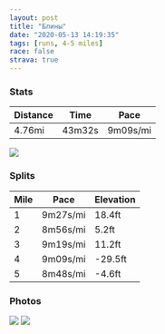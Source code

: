```yaml
---
layout: post
title: "Блины"
date: "2020-05-13 14:19:35"
tags: [runs, 4-5 miles]
race: false
strava: true
---
```


### Stats

| Distance | Time | Pace |
|----------|------|------|
|4.76mi|43m32s|9m09s/mi|

<img src='https://maps.googleapis.com/maps/api/staticmap?maptype=roadmap&path=enc:wawwFzgsbMFYn@cAHCRg@BOM?GEXk@BWV_@Vw@LIBQLQTs@XO\CXOd@?Z[AOQWASDGCGm@u@k@ScAw@I?AGe@ICQKQUCKKYKm@_@SSM[UWs@mAW[K[SKCEk@OIAKH]]a@gA_AWi@]}@@DECKwAoA[k@QSU]m@Mc@YEKDIGEB?@BCDECi@Fi@Qq@q@a@w@_@Eo@a@QYUUO[QOSKK@{BoAc@IOO?G_@WW_@QGIQBBEOGGEKOIC]BSAGMa@_@ISUO[MS@OWSB]GKUKW?ME[[OIU?]MUFQCQ]Ki@MYUSYKQOSe@W]IO_Ag@O?[MIOC_@MGWBQEQ?EAEOg@Uc@Bo@r@KBWCWMISESIQKKSg@o@ISFU?I[KE?CUIK]?WBWJY?Oc@i@?[CEi@M{@i@MQM]UaATq@~@yANMFQn@}@^u@DQLOZy@Ja@@g@\{@Hq@?MFS?MI[Ca@ES]a@[Sm@OWOk@SQMqBw@]Ug@UcAu@c@i@[}@U}AH{@Ji@L]HOZkAF{AAAMiAI_@m@iBe@i@SM}@We@Ei@]US[g@Y{@Wa@m@iBuAsAg@KQKi@K_@OQ?O@aA`@e@TKx@?VFXCNBNKjA?^Q~@A^MhAQn@Az@Hb@?n@E~@Ij@?RK^mAfBGTu@bBGb@Cp@GPBb@CR?TBh@FPNNHVfBpAd@V^Hb@VVVr@\l@TRBvBj@d@\XZj@V`@`@jA|AZT^j@HV^b@z@`BVV~@d@BDXJ^\VFRx@Fn@l@nALNNf@BHCP?tARdADNHCAPJJCCGLSJC?CQC?CHE?CH_@hB?ZAREF?\El@IF?LQNCJCB?XEFFh@FJ?XGLAPQFFRKJ?FNLn@PVRVz@HA^PNIJD\T`@N^ZZNVTj@R^\h@NRTn@^VZvAfA`Ap@dCfAbB~ATNTDbB|@dA|@~BrAvAdArAp@jAt@zAhAb@PhAbAf@Rn@h@t@^x@TTRDGB@LPz@F^T|@x@JBUr@Bf@@Cd@@XRHHZj@VVFFVDTh@@HV@r@`@HLPD`@MDD\HZ?`@KR[HGB?FL@Td@\j@tANIp@f@@FGh@BTRFZRX\C^Kp@@VQv@?RW\IXOTIXYd@&key=AIzaSyC1MId7bFpkLXNAaYhBSTb8jLyiSqzbDtM&size=800x800&markers=color:yellow|label:S|40.75564,-73.99566&markers=color:green|label:F|40.756010000000046,-73.99654000000001'>

### Splits

| Mile | Pace | Elevation |
|------|------|-----------|
|1|9m27s/mi|18.4ft|
|2|8m56s/mi|5.2ft|
|3|9m19s/mi|11.2ft|
|4|9m09s/mi|-29.5ft|
|5|8m48s/mi|-4.6ft|

### Photos
<img src='https://dgtzuqphqg23d.cloudfront.net/MoNMf74NJfv6laByMj6V2hyVJG7CpuvAUVwLPP3INXs-614x768.jpg'>

<img src='https://dgtzuqphqg23d.cloudfront.net/LbbDfBDf3f0aOar5uX4MOe0Fgb_L_zgggIQX-9Xasyk-615x768.jpg'>
